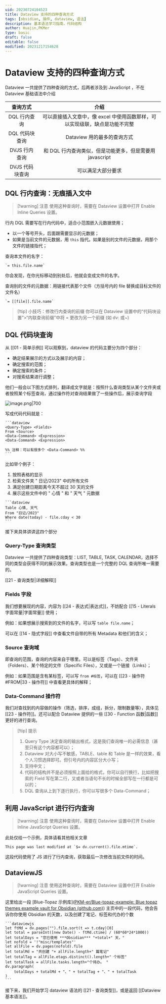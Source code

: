 ```yaml
---
uid: 20230724104523
title: Dataview 支持的四种查询方式
tags: [obsidian, 插件, dataview, 语法]
description: 基本语法学习指南，代码结构
author: Huajin,PKMer
type: basic
draft: false
editable: false
modified: 20231217154628
---
```


# Dataview 支持的四种查询方式

Dataview 一共提供了四种查询的方式，后两者涉及到 JavaScript ，不在 Dataview 基础语法中介绍

| 查询方式 | 介绍|
|:--------:|:----:|
| DQL 行内查询 | 可以直接插入文章中，像 excel 中使用函数那样，可以实现级联，缺点是功能不完整 |
| DQL 代码块查询 | Dataview 用的最多的查询方式 |
| DVJS 行内查询 | 和 DQL 行内查询类似，但是功能更多，但是需要用 javascript |
| DVJS 代码块查询 | 可以满足大部分要求 |

## DQL 行内查询：无痕插入文中

> [!warning] 注意
> 使用这种查询时，需要在 Dataview 设置中打开 Enable Inline Queries 设置。

行内 DQL 需要写在行内代码中，适合小范围嵌入元数据使用；

- 以一个等号开头，后面跟需要显示的元数据；
- 如果是当前文件的元数据，用 `this` 指代。如果是别的文件的元数据，用那个文件的链接指代；

查询本文件的名字：

```
`= this.file.name`
```

你会发现，在你光标移动到别处后，他就会变成文件的名字。

查询别的文件的元数据：用链接代表那个文件（方括号内的 file 替换成目标文件的文件名）

```
`= [[file]].file.name`
```

> [!tip] 小技巧：修改行内查询的前缀
> 你可以在 Dataview 设置中的“代码块设置”>“内联查询前缀”中将 = 更改为另一个前缀 (如 dv: 或~)

## DQL 代码块查询

从 [[01 - 简单示例]] 可以观察到，dataview 的代码主要分为四个部分：

- 确定结果展示的方式以及展示的内容；
- 确定搜索的范围；
- 确定搜索的条件；
- 对搜索结果进行调整；

他们一般会以下图方式排列，翻译成文字就是：按照什么查询类型从某个文件夹或者按照某个标签查询，通过操作符对查询结果做了一些操作后，展示查询字段

![image.png|700](https://cdn.pkmer.cn/images/20231217154525.png!pkmer)

写成代码代码就是：

````示例代码
```dataview
<Query-Type> <Fields> 
From <Source> 
<Data-Command> <Expression> 
<Data-Command> <Expression> 

%% 注释：可以有很多个 <Data-Command> %%
```
````

比如举个例子：

1. 按照表格的显示
2. 检索文件夹 " 日记/2023" 中的所有文件
3. 满足创建日期距离今天不超过 30 天的文件
4. 展示这些文件中的 " 心情 " 和 " 天气 " 元数据

`````示例代码
```dataview
Table 心情, 天气
From "日记/2023"
Where date(today) - file.cday < 30 
```
`````

接下来具体讲讲这四个部分

### Query-Type 查询类型

Dataview 一共提供了四种查询类型：LIST, TABLE, TASK, CALENDAR，选择不同的类型会获得不同的展示效果。查询类型也是一个完整的 DQL 查询所唯一需要的。

[[21 - 查询类型|详细解释]]

### Fields 字段

我们想要展现的内容，内容为 [[24 - 表达式|表达式]]，不妨配合 [[15 - Literals 字面常量|字面常量]] 使用；

例如：如果想展示搜索到的文件的名字，可以写 `table file.name`；

可以在 [[14 - 隐式字段]] 中查看文件自带的所有 Metadata 和他们的含义；

### Source 查询域

即查询的范围，查询的内容来自于哪里。可以是标签（Tags）、文件夹（Folders）、某个特定的文件（Specific Files），又或是一个链接（Links）；

例如：如果范围是含有某标签，可以写 `from #标签`，可以在 [[23 - 操作符#FROM|33 - 操作符]] 中查看更具体的解释；

### Data-Command 操作符

我们对查找到的内容做的操作（筛选，排序，成组，拆分，限制数量等），具体见 [[23 - 操作符]]。还可以配合 Dataview 提供的一些 [[30 - Function 函数|函数]] 更好的进行查询。

> [!tip] 提示
> 1. Query Type 决定查询的输出格式，这是我们查询唯一的必需信息（甚至只有这个内容都可以）；
> 2. Dataview 对大小写不敏感，TABLE、table 和 Table 是一样的效果，看个人习惯选择即可。但引号内的内容区分大小写；
> 3. 支持中文；
> 4. 代码的结构并不是必须按照上面给的格式，你可以自行换行，比如把搜索的 Field 写在第二行，又或者当语句不长的时候全部写在一行都是可以的；
> 5. DQL 查询从上到下逐行执行，你可以写很多个 Data-Command；

## 利用 JavaScript 进行行内查询

> [!warning] 注意
> 使用这种查询时，需要在 Dataview 设置中打开 Enable Inline JavaScript Queries 设置。

此处仅给一个示例，具体请看其他相关文章

`````示例代码
This page was last modified at `$= dv.current().file.mtime`.
`````

这段代码使用了 JS 进行了行内查询，获取最后一次修改当前文件的时间。

## DataviewJS

> [!warning] 注意
> 使用这种查询时，需要在 Dataview 设置中打开 Enable JavaScript Queries 设置。

这里给出一段 [Blue-Topaz 示例库]([PKM-er/Blue-topaz-example: Blue topaz themes example vault for Obsidian (github.com)](https://github.com/PKM-er/Blue-topaz-example)) 主页中的一段代码，他会告诉你你使用 Obsidian 的天数，以及创建了笔记、标签和代办的个数

`````示例代码
```dataviewjs
let ftMd = dv.pages("").file.sort(t => t.cday)[0]
let total = parseInt([new Date() - ftMd.ctime] / (60*60*24*1000))
let totalDays = "您已使用 ***Obsidian*** "+total+" 天，"
let nofold = '!"misc/templates"'
let allFile = dv.pages(nofold).file
let totalMd = "共创建 "+ allFile.length+" 篇笔记"
let totalTag = allFile.etags.distinct().length+" 个标签"
let totalTask = allFile.tasks.length+"个待办。 "
dv.paragraph(
	totalDays + totalMd + "、" + totalTag + "、" + totalTask
)
```
`````

接下来，我们开始学习 dataview 语法的 [[21 - 查询类型]]，或是返回 [[Dataview基本语法]]。